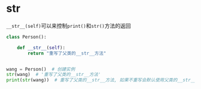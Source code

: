 # __str__


`__str__(self)`可以来控制`print()`和`str()`方法的返回

```python
class Person():

    def __str__(self):
        return "重写了父类的__str__方法"


wang = Person()  # 创建实例
str(wang)  # '重写了父类的__str__方法'
print(str(wang))  # 重写了父类的__str__方法, 如果不重写会默认使用父类的__str__()方法, 打印<__main__.Person object at 0x000001B31434CA30>
```